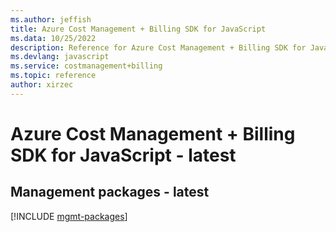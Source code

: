 ```yaml
---
ms.author: jeffish
title: Azure Cost Management + Billing SDK for JavaScript
ms.data: 10/25/2022
description: Reference for Azure Cost Management + Billing SDK for JavaScript
ms.devlang: javascript
ms.service: costmanagement+billing
ms.topic: reference
author: xirzec
---
```

# Azure Cost Management + Billing SDK for JavaScript - latest

## Management packages - latest
[!INCLUDE [mgmt-packages](cost-management-+-billing-mgmt-index.md)]